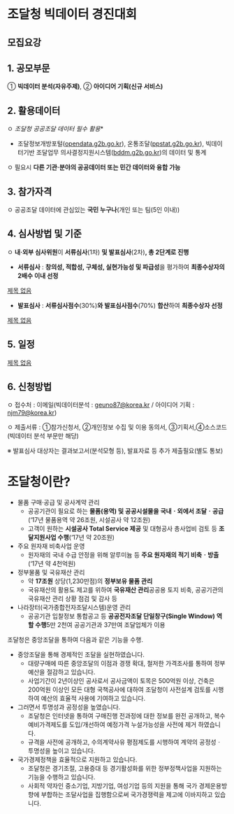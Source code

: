 # **조달청 빅데이터 경진대회**
## **모집요강**

## 1. 공모부문

① **빅데이터 분석(자유주제)**, ② **아이디어 기획(신규 서비스)**

## 2. 활용데이터

ㅇ **조달청 공공조달 데이터* 필수 활용**

* 조달정보개방포털([opendata.g2b.go.kr](http://opendata.g2b.go.kr)), 온통조달([ppstat.g2b.go.kr](http://ppstat.g2b.go.kr)), 빅데이터기반 조달업무 의사결정지원시스템([bddm.g2b.go.kr](http://bddm.g2b.go.kr))의 데이터 및 통계

ㅇ 필요시 **다른 기관·분야의 공공데이터 또는 민간 데이터와 융합 가능**

## 3. 참가자격

ㅇ 공공조달 데이터에 관심있는 **국민 누구나**(개인 또는 팀(5인 이내))

## 4. 심사방법 및 기준

ㅇ **내·외부 심사위원**이 **서류심사**(1차) **및 발표심사**(2차)**, 총 2단계로 진행**

- **서류심사** : **창의성, 적합성, 구체성, 실현가능성 및 파급성**을 평가하여 **최종수상자의 2배수 이내 선정**

[제목 없음](https://www.notion.so/8c0588687c3f4440844f29c88be72a57)

- **발표심사** : **서류심사점수**(30%)**와 발표심사점수**(70%) **합산**하여 **최종수상자 선정**

[제목 없음](https://www.notion.so/700b323ed2a948c99c8e5ba440f0e372)

## 5. 일정

[제목 없음](https://www.notion.so/5ce8460d01b241a2baaaa60de83e0ae4)

## 6. 신청방법

ㅇ 접수처 : 이메일(빅데이터분석 : geuno87@korea.kr / 아이디어 기획 : njm79@korea.kr)

ㅇ 제출서류 : ①참가신청서, ②개인정보 수집 및 이용 동의서, ③기획서,④소스코드(빅데이터 분석 부문만 해당)

※ 발표심사 대상자는 결과보고서(분석모형 등), 발표자료 등 추가 제출필요(별도 통보)

# 조달청이란?

- 물품 구매·공급 및 공사계약 관리
    - 공공기관이 필요로 하는 **물품(용역) 및 공공시설물을 국내ㆍ외에서 조달ㆍ공급**(‘17년 물품용역 약 26조원, 시설공사 약 12조원)
    - 고객이 원하는 **시설공사 Total Service 제공** 및 대형공사 총사업비 검토 등 **조달지원사업 수행**(‘17년 약 20조원)
- 주요 원자재 비축사업 운영
    - 원자재의 국내 수급 안정을 위해 알루미늄 등 **주요 원자재의 적기 비축ㆍ방출**(‘17년 약 4천억원)
- 정부물품 및 국유재산 관리
    - 약 **17조원** 상당(1,230만점)의 **정부보유 물품 관리**
    - 국유재산의 활용도 제고를 위하여 **국유재산 관리**공공용 토지 비축, 공공기관의 국유재산 관리 상황 점검 및 감사 등
- 나라장터(국가종합전자조달시스템)운영 관리
    - 공공기관 입찰정보 통합공고 등 **공공전자조달 단일창구(Single Window) 역할 수행**5만 2천여 공공기관과 37만여 조달업체가 이용
    

조달청은 중앙조달을 통하여 다음과 같은 기능을 수행.

- 중앙조달을 통해 경제적인 조달을 실현하였습니다.
    - 대량구매에 따른 중앙조달의 이점과 경쟁 확대, 철저한 가격조사를 통하여 정부예산을 절감하고 있습니다.
    - 사업기간이 2년이상인 공사로서 공사금액이 토목은 500억원 이상, 건축은 200억원 이상인 모든 대형 국책공사에 대하여 조달청이 사전설계 검토를 시행하여 예산의 효율적 사용에 기여하고 있습니다.
- 그러면서 투명성과 공정성을 높였습니다.
    - 조달청은 인터넷을 통하여 구매진행 전과정에 대한 정보를 완전 공개하고, 복수예비가격제도를 도입/개선하여 예정가격 누설가능성을 사전에 제거 하였습니다.
    - 규격을 사전에 공개하고, 수의계약사유 평점제도를 시행하여 계약의 공정성ㆍ투명성을 높이고 있습니다.
- 국가경제정책을 효율적으로 지원하고 있습니다.
    - 조달청은 경기조절, 고용증대 등 경기활성화를 위한 정부정책사업을 지원하는 기능을 수행하고 있습니다.
    - 사회적 약자인 중소기업, 지방기업, 여성기업 등의 지원을 통해 국가 경제운용방향에 부합하는 조달사업을 집행함으로써 국가경쟁력을 제고에 이바지하고 있습니다.
